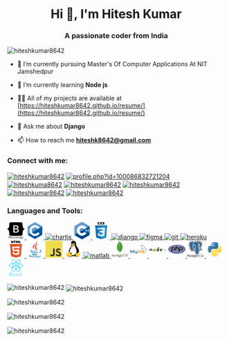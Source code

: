 <h1 align="center">Hi 👋, I'm Hitesh Kumar</h1>
<h3 align="center">A passionate coder from India</h3>

<p align="left"> <img src="https://komarev.com/ghpvc/?username=hiteshkumar8642&label=Profile%20views&color=0e75b6&style=flat" alt="hiteshkumar8642" /> </p>

- 🔭 I’m currently pursuing Master's Of Computer Applications At NIT Jamshedpur

- 🌱 I’m currently learning **Node js**

- 👨‍💻 All of my projects are available at [https://hiteshkumar8642.github.io/resume/](https://hiteshkumar8642.github.io/resume/)

- 💬 Ask me about **Django**

- 📫 How to reach me **hiteshk8642@gmail.com**

<h3 align="left">Connect with me:</h3>
<p align="left">
<a href="https://linkedin.com/in/hiteshkumar8642" target="blank"><img align="center" src="https://raw.githubusercontent.com/rahuldkjain/github-profile-readme-generator/master/src/images/icons/Social/linked-in-alt.svg" alt="hiteshkumar8642" height="30" width="40" /></a>
<a href="https://fb.com/profile.php?id=100086832721204" target="blank"><img align="center" src="https://raw.githubusercontent.com/rahuldkjain/github-profile-readme-generator/master/src/images/icons/Social/facebook.svg" alt="profile.php?id=100086832721204" height="30" width="40" /></a>
<a href="https://www.codechef.com/users/hiteshkuma8642" target="blank"><img align="center" src="https://cdn.jsdelivr.net/npm/simple-icons@3.1.0/icons/codechef.svg" alt="hiteshkuma8642" height="30" width="40" /></a>
<a href="https://www.hackerrank.com/hiteshkumar8642" target="blank"><img align="center" src="https://raw.githubusercontent.com/rahuldkjain/github-profile-readme-generator/master/src/images/icons/Social/hackerrank.svg" alt="hiteshkumar8642" height="30" width="40" /></a>
<a href="https://codeforces.com/profile/hiteshkumar8642" target="blank"><img align="center" src="https://raw.githubusercontent.com/rahuldkjain/github-profile-readme-generator/master/src/images/icons/Social/codeforces.svg" alt="hiteshkumar8642" height="30" width="40" /></a>
<a href="https://www.leetcode.com/hiteshkumar8642" target="blank"><img align="center" src="https://raw.githubusercontent.com/rahuldkjain/github-profile-readme-generator/master/src/images/icons/Social/leet-code.svg" alt="hiteshkumar8642" height="30" width="40" /></a>
<a href="https://auth.geeksforgeeks.org/user/hiteshkumar8642" target="blank"><img align="center" src="https://raw.githubusercontent.com/rahuldkjain/github-profile-readme-generator/master/src/images/icons/Social/geeks-for-geeks.svg" alt="hiteshkumar8642" height="30" width="40" /></a>
</p>

<h3 align="left">Languages and Tools:</h3>
<p align="left"> <a href="https://getbootstrap.com" target="_blank" rel="noreferrer"> <img src="https://raw.githubusercontent.com/devicons/devicon/master/icons/bootstrap/bootstrap-plain-wordmark.svg" alt="bootstrap" width="40" height="40"/> </a> <a href="https://www.cprogramming.com/" target="_blank" rel="noreferrer"> <img src="https://raw.githubusercontent.com/devicons/devicon/master/icons/c/c-original.svg" alt="c" width="40" height="40"/> </a> <a href="https://www.chartjs.org" target="_blank" rel="noreferrer"> <img src="https://www.chartjs.org/media/logo-title.svg" alt="chartjs" width="40" height="40"/> </a> <a href="https://www.w3schools.com/cpp/" target="_blank" rel="noreferrer"> <img src="https://raw.githubusercontent.com/devicons/devicon/master/icons/cplusplus/cplusplus-original.svg" alt="cplusplus" width="40" height="40"/> </a> <a href="https://www.w3schools.com/css/" target="_blank" rel="noreferrer"> <img src="https://raw.githubusercontent.com/devicons/devicon/master/icons/css3/css3-original-wordmark.svg" alt="css3" width="40" height="40"/> </a> <a href="https://www.djangoproject.com/" target="_blank" rel="noreferrer"> <img src="https://cdn.worldvectorlogo.com/logos/django.svg" alt="django" width="40" height="40"/> </a> <a href="https://www.figma.com/" target="_blank" rel="noreferrer"> <img src="https://www.vectorlogo.zone/logos/figma/figma-icon.svg" alt="figma" width="40" height="40"/> </a> <a href="https://git-scm.com/" target="_blank" rel="noreferrer"> <img src="https://www.vectorlogo.zone/logos/git-scm/git-scm-icon.svg" alt="git" width="40" height="40"/> </a> <a href="https://heroku.com" target="_blank" rel="noreferrer"> <img src="https://www.vectorlogo.zone/logos/heroku/heroku-icon.svg" alt="heroku" width="40" height="40"/> </a> <a href="https://www.w3.org/html/" target="_blank" rel="noreferrer"> <img src="https://raw.githubusercontent.com/devicons/devicon/master/icons/html5/html5-original-wordmark.svg" alt="html5" width="40" height="40"/> </a> <a href="https://www.java.com" target="_blank" rel="noreferrer"> <img src="https://raw.githubusercontent.com/devicons/devicon/master/icons/java/java-original.svg" alt="java" width="40" height="40"/> </a> <a href="https://developer.mozilla.org/en-US/docs/Web/JavaScript" target="_blank" rel="noreferrer"> <img src="https://raw.githubusercontent.com/devicons/devicon/master/icons/javascript/javascript-original.svg" alt="javascript" width="40" height="40"/> </a> <a href="https://www.linux.org/" target="_blank" rel="noreferrer"> <img src="https://raw.githubusercontent.com/devicons/devicon/master/icons/linux/linux-original.svg" alt="linux" width="40" height="40"/> </a> <a href="https://www.mathworks.com/" target="_blank" rel="noreferrer"> <img src="https://upload.wikimedia.org/wikipedia/commons/2/21/Matlab_Logo.png" alt="matlab" width="40" height="40"/> </a> <a href="https://www.mongodb.com/" target="_blank" rel="noreferrer"> <img src="https://raw.githubusercontent.com/devicons/devicon/master/icons/mongodb/mongodb-original-wordmark.svg" alt="mongodb" width="40" height="40"/> </a> <a href="https://www.mysql.com/" target="_blank" rel="noreferrer"> <img src="https://raw.githubusercontent.com/devicons/devicon/master/icons/mysql/mysql-original-wordmark.svg" alt="mysql" width="40" height="40"/> </a> <a href="https://nodejs.org" target="_blank" rel="noreferrer"> <img src="https://raw.githubusercontent.com/devicons/devicon/master/icons/nodejs/nodejs-original-wordmark.svg" alt="nodejs" width="40" height="40"/> </a> <a href="https://www.php.net" target="_blank" rel="noreferrer"> <img src="https://raw.githubusercontent.com/devicons/devicon/master/icons/php/php-original.svg" alt="php" width="40" height="40"/> </a> <a href="https://www.postgresql.org" target="_blank" rel="noreferrer"> <img src="https://raw.githubusercontent.com/devicons/devicon/master/icons/postgresql/postgresql-original-wordmark.svg" alt="postgresql" width="40" height="40"/> </a> <a href="https://www.python.org" target="_blank" rel="noreferrer"> <img src="https://raw.githubusercontent.com/devicons/devicon/master/icons/python/python-original.svg" alt="python" width="40" height="40"/> </a> <a href="https://reactjs.org/" target="_blank" rel="noreferrer"> <img src="https://raw.githubusercontent.com/devicons/devicon/master/icons/react/react-original-wordmark.svg" alt="react" width="40" height="40"/> </a> </p>

<p><img align="left" src="https://github-readme-stats.vercel.app/api/top-langs?username=hiteshkumar8642&show_icons=true&locale=en&layout=compact" alt="hiteshkumar8642" /></p>

<p>&nbsp;<img align="center" src="https://github-readme-stats.vercel.app/api?username=hiteshkumar8642&show_icons=true&locale=en" alt="hiteshkumar8642" /></p>

<p><img align="center" src="https://github-readme-streak-stats.herokuapp.com/?user=hiteshkumar8642&" alt="hiteshkumar8642" /></p>
<p><img align="center" src="https://stats.quine.sh/hiteshkumar8642/languages-over-time?theme=light" alt="hiteshkumar8642" /></p>
<p><img align="center" src="https://stats.quine.sh/hiteshkumar8642/topics-over-time?theme=light" alt="hiteshkumar8642" /></p>

